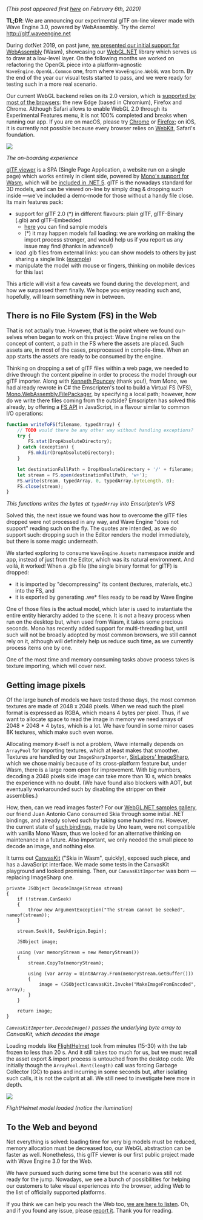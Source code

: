 ﻿*(This post appeared first [here](https://geeks.ms/waveengineteam/2020/02/06/wave-engines-on-line-gltf-viewer/) on February 6th, 2020)*

**TL;DR**: We are announcing our experimental glTF on-line viewer made with Wave Engine 3.0, powered by WebAssembly. Try the demo! <a href="http://gltf.waveengine.net" rel="noopener" target="_blank">http://gltf.waveengine.net</a>

During dotNet 2019, on past june, [we presented our initial support for WebAssembly](https://www.youtube.com/watch?v=dzTMsHH5O1w) (Wasm), showcasing our [WebGL.NET](https://github.com/WaveEngine/WebGL.NET) library which serves us to draw at a low-level layer. On the following months we worked on refactoring the OpenGL piece into a platform-agnostic `WaveEngine.OpenGL.Common` one, from where `WaveEngine.WebGL` was born. By the end of the year our visual tests started to pass, and we were ready for testing such in a more real scenario.

Our current WebGL backend relies on its 2.0 version, which is [supported by most of the browsers](https://caniuse.com/#feat=webgl2): the new Edge (based in Chromium), Firefox and Chrome. Although Safari allows to enable WebGL 2.0 through its Experimental Features menu, it is not 100% completed and breaks when running our app. If you are on macOS, please try [Chrome](https://www.google.com/intl/en_us/chrome/) or [Firefox](https://www.mozilla.org/en-US/firefox/mac/); on iOS, it is currently not possible because every browser relies on [WebKit](https://webkit.org/status/#?search=webgl), Safari's foundation.

![](items/images/LandingScreenshot.png)

*The on-boarding experience*

[glTF viewer](http://gltf.waveengine.net/) is a SPA (Single Page Application, a website run on a single page) which works entirely in client side, powered by [Mono's support for Wasm](https://github.com/mono/mono/tree/master/sdks/wasm), which will be [included in .NET 5](https://twitter.com/jcant0n/status/1200388180316446721). glTF is the nowadays standard for 3D models, and can be viewed on-line by simply drag &amp; dropping such inside —we've included a demo-mode for those without a handy file close. Its main features pack:

  - support for glTF 2.0 (*) in different flavours: plain glTF, glTF-Binary (.glb) and glTF-Embedded
    - [here](https://github.com/KhronosGroup/glTF-Sample-Models/tree/master/2.0) you can find sample models
    - (*) it may happen models fail loading: we are working on making the import process stronger, and would help us if you report us any issue may find (thanks in advance!)
  - load .glb files from external links: you can show models to others by just sharing a single link ([example](https://gltf.waveengine.net/?model=https%3A%2F%2Fraw.githubusercontent.com%2FKhronosGroup%2FglTF-Sample-Models%2Fmaster%2F2.0%2FAvocado%2FglTF-Binary%2FAvocado.glb))
  - manipulate the model with mouse or fingers, thinking on mobile devices for this last

This article will visit a few caveats we found during the development, and how we surpassed them finally. We hope you enjoy reading such and, hopefully, will learn something new in between.

## There is no File System (FS) in the Web

That is not actually true. However, that is the point where we found our-selves when began to work on this project: Wave Engine relies on the concept of content, a path in the FS where the assets are placed. Such assets are, in most of the cases, preprocessed in compile-time. When an app starts the assets are ready to be consumed by the engine.

Thinking on dropping a set of glTF files within a web page, we needed to drive through the content pipeline in order to process the model through our glTF importer. Along with [Kenneth Pouncey](https://github.com/kjpou1) (thank you!), from Mono, we had already rewrote in C# the Emscripten's tool to build a Virtual FS (VFS), [Mono.WebAssembly.FilePackager](https://github.com/kjpou1/Mono.WebAssembly.FilePackager), by specifying a local path; however, how do we write there files coming from the outside? Emscripten has solved this already, by offering a [FS API](https://emscripten.org/docs/api_reference/Filesystem-API.html) in JavaScript, in a flavour similar to common I/O operations:

```javascript
function writeToFS(filename, typedArray) {
    // TODO would there be any other way without handling exceptions?
    try {
        FS.stat(DropAbsoluteDirectory);
    } catch (exception) {
        FS.mkdir(DropAbsoluteDirectory);
    }

    let destinationFullPath = DropAbsoluteDirectory + '/' + filename;
    let stream = FS.open(destinationFullPath, 'w+');
    FS.write(stream, typedArray, 0, typedArray.byteLength, 0);
    FS.close(stream);
}
```

*This functions writes the bytes at `typedArray` into Emscripten's VFS*

Solved this, the next issue we found was how to overcome the glTF files dropped were not processed in any way, and Wave Engine "does not support" reading such on the fly. The quotes are intended, as we do support such: dropping such in the Editor renders the model immediately, but there is some magic underneath.

We started exploring to consume `WaveEngine.Assets` namespace *inside* and app, instead of just from the Editor, which was its natural environment. And voilá, it worked! When a .glb file (the single binary format for glTF) is dropped:

- it is imported by "decompressing" its content (textures, materials, etc.) into the FS, and
- it is exported by generating .we* files ready to be read by Wave Engine

One of those files is the actual model, which later is used to instantiate the entire entity hierarchy added to the scene. It is not a heavy process when run on the desktop but, when used from Wasm, it takes some precious seconds. Mono has recently added support for multi-threading but, until such will not be broadly adopted by most common browsers, we still cannot rely on it, although will definitely help us reduce such time, as we currently process items one by one.

One of the most time and memory consuming tasks above process takes is texture importing, which will cover next.

## Getting image pixels

Of the large bunch of models we have tested those days, the most common textures are made of 2048 x 2048 pixels. When we read such the pixel format is expressed as RGBA, which means 4 bytes per pixel. Thus, if we want to allocate space to read the image in memory we need arrays of 2048 * 2048 * 4 bytes, which is a lot. We have found in some minor cases 8K textures, which make such even worse.

Allocating memory it-self is not a problem, Wave internally depends on `ArrayPool` for importing textures, which at least makes that smoother. Textures are handled by our `ImageSharpImporter`, [SixLabors' ImageSharp](https://github.com/SixLabors/ImageSharp), which we chose mainly because of its cross-platform feature but, under Wasm, there is a large room open for improvement. With big numbers, decoding a 2048 pixels side image can take more than 10 s, which breaks the experience with no doubt. (We have found also blockers with AOT, but eventually workarounded such by disabling the stripper on their assemblies.)

How, then, can we read images faster? For our [WebGL.NET samples gallery](https://webgldotnet.surge.sh/), our friend Juan Antonio Cano consumed Skia through some initial .NET bindings, and already solved such by taking some hundred ms. However, the current state of [such bindings](https://github.com/unoplatform/Uno.SkiaSharp), made by Uno team, were not compatible with vanilla Mono Wasm, thus we looked for an alternative thinking on maintenance in a future. Also important, we only needed the small piece to decode an image, and nothing else.

It turns out [CanvasKit](https://skia.org/user/modules/canvaskit) ("Skia in Wasm", quickly), exposed such piece, and has a JavaScript interface. We made some tests in the CanvasKit playground and looked promising. Then, our `CanvasKitImporter` was born —replacing ImageSharp one.

```c-sharp
private JSObject DecodeImage(Stream stream)
{
    if (!stream.CanSeek)
    {
        throw new ArgumentException("The stream cannot be seeked", nameof(stream));
    }

    stream.Seek(0, SeekOrigin.Begin);

    JSObject image;

    using (var memoryStream = new MemoryStream())
    {
        stream.CopyTo(memoryStream);

        using (var array = Uint8Array.From(memoryStream.GetBuffer()))
        {
            image = (JSObject)canvasKit.Invoke("MakeImageFromEncoded", array);
        }
    }

    return image;
}
```

*`CanvasKitImporter.DecodeImage()` passes the underlying byte array to CanvasKit, which decodes the image*

Loading models like [FlightHelmet](https://github.com/KhronosGroup/glTF-Sample-Models/tree/master/2.0/FlightHelmet) took from minutes (15-30) with the tab frozen to less than 20 s. And it still takes too much for us, but we must recall the asset export &amp; import process is untouched from the desktop code. We initially though the `ArrayPool.Rent(length)` call was forcing Garbage Collector (GC) to pass and incurring in some seconds but, after isolating such calls, it is not the culprit at all. We still need to investigate here more in depth.

![](items/images/FlightHelmetDemoOptimized.gif)

*FlightHelmet model loaded (notice the ilumination)*

## To the Web and beyond

Not everything is solved: loading time for very big models must be reduced, memory allocation must be decreased too, our WebGL abstraction can be faster as well. Nonetheless, this glTF viewer is our first public project made with Wave Engine 3.0 for the Web.

We have pursued such during some time but the scenario was still not ready for the jump. Nowadays, we see a bunch of possibilities for helping our customers to take visual experiences into the browser, adding Web to the list of officially supported platforms.

If you think we can help you reach the Web too, [we are here to listen](https://waveengine.net/Company#Contact). Oh, and if you found any issue, please [report it](https://github.com/WaveEngine/Feedback/issues). Thank you for reading.
